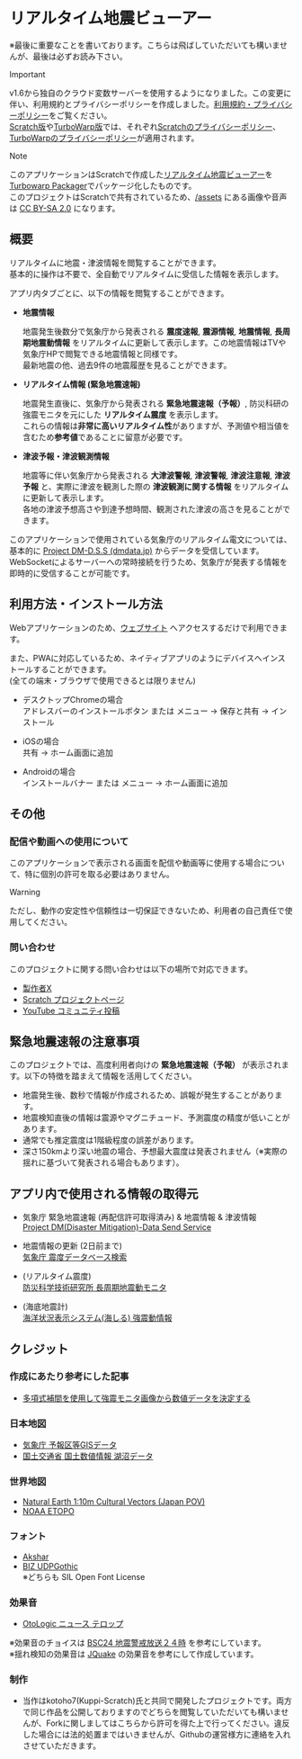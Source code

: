 # リアルタイム地震ビューアー
※最後に重要なことを書いております。こちらは飛ばしていただいても構いませんが、最後は必ずお読み下さい。
> [!IMPORTANT]
> v1.6から独自のクラウド変数サーバーを使用するようになりました。この変更に伴い、利用規約とプライバシーポリシーを作成しました。[利用規約・プライバシーポリシー](terms.md)をご覧ください。  
> [Scratch版](https://scratch.mit.edu/projects/636244032)や[TurboWarp版](https://turbowarp.org/636244032)では、それぞれ[Scratchのプライバシーポリシー](https://scratch.mit.edu/privacy_policy)、[TurboWarpのプライバシーポリシー](https://turbowarp.org/privacy.html)が適用されます。

> [!NOTE]
> このアプリケーションはScratchで作成した[リアルタイム地震ビューアー](https://scratch.mit.edu/projects/636244032)を[Turbowarp Packager](https://packager.turbowarp.org/#636244032)でパッケージ化したものです。  
> このプロジェクトはScratchで共有されているため、[/assets](https://github.com/kotoho7/scratch-realtime-earthquake-viewer-page/tree/main/assets) にある画像や音声は [CC BY-SA 2.0](https://creativecommons.org/licenses/by-sa/2.0/deed.ja) になります。

## 概要

リアルタイムに地震・津波情報を閲覧することができます。  
基本的に操作は不要で、全自動でリアルタイムに受信した情報を表示します。

アプリ内タブごとに、以下の情報を閲覧することができます。

- **地震情報**

  地震発生後数分で気象庁から発表される **震度速報**, **震源情報**, **地震情報**, **長周期地震動情報** をリアルタイムに更新して表示します。この地震情報はTVや気象庁HPで閲覧できる地震情報と同様です。  
  最新地震の他、過去9件の地震履歴を見ることができます。

- **リアルタイム情報 (緊急地震速報)**

  地震発生直後に、気象庁から発表される **緊急地震速報（予報）**, 防災科研の強震モニタを元にした **リアルタイム震度** を表示します。  
  これらの情報は**非常に高いリアルタイム性**がありますが、予測値や相当値を含むため**参考値**であることに留意が必要です。

- **津波予報・津波観測情報**

  地震等に伴い気象庁から発表される **大津波警報**, **津波警報**, **津波注意報**, **津波予報** と、実際に津波を観測した際の **津波観測に関する情報** をリアルタイムに更新して表示します。  
  各地の津波予想高さや到達予想時間、観測された津波の高さを見ることができます。

このアプリケーションで使用されている気象庁のリアルタイム電文については、基本的に [Project DM-D.S.S (dmdata.jp)](https://dmdata.jp/) からデータを受信しています。
WebSocketによるサーバーへの常時接続を行うため、気象庁が発表する情報を即時的に受信することが可能です。  

## 利用方法・インストール方法

Webアプリケーションのため、[ウェブサイト](https://kotoho7.github.io/scratch-realtime-earthquake-viewer-page/) へアクセスするだけで利用できます。

また、PWAに対応しているため、ネイティブアプリのようにデバイスへインストールすることができます。  
(全ての端末・ブラウザで使用できるとは限りません)

- デスクトップChromeの場合  
  アドレスバーのインストールボタン または メニュー → 保存と共有 → インストール

- iOSの場合  
  共有 → ホーム画面に追加

- Androidの場合  
  インストールバナー または メニュー → ホーム画面に追加

## その他

### 配信や動画への使用について

このアプリケーションで表示される画面を配信や動画等に使用する場合について、特に個別の許可を取る必要はありません。

> [!WARNING]
> ただし、動作の安定性や信頼性は一切保証できないため、利用者の自己責任で使用してください。

### 問い合わせ

このプロジェクトに関する問い合わせは以下の場所で対応できます。

- [製作者X](https://twitter.com/kotoho76)
- [Scratch プロジェクトページ](https://scratch.mit.edu/projects/636244032)
- [YouTube コミュニティ投稿](https://www.youtube.com/post/UgkxGV7Jutqt9kMEByTHdihpdSBVYzcl0_Ue)

## 緊急地震速報の注意事項

このプロジェクトでは、高度利用者向けの **緊急地震速報（予報）** が表示されます。以下の特徴を踏まえて情報を活用してください。

- 地震発生後、数秒で情報が作成されるため、誤報が発生することがあります。
- 地震検知直後の情報は震源やマグニチュード、予測震度の精度が低いことがあります。
- 通常でも推定震度は1階級程度の誤差があります。
- 深さ150kmより深い地震の場合、予想最大震度は発表されません（※実際の揺れに基づいて発表される場合もあります）。

## アプリ内で使用される情報の取得元

- 気象庁 緊急地震速報 (再配信許可取得済み) & 地震情報 & 津波情報  
[Project DM(Disaster Mitigation)-Data Send Service](https://dmdata.jp/docs/telegrams/)

- 地震情報の更新 (2日前まで)  
[気象庁 震度データベース検索](https://www.data.jma.go.jp/svd/eqdb/data/shindo/)

- (リアルタイム震度)  
[防災科学技術研究所 長周期地震動モニタ](https://www.lmoni.bosai.go.jp/monitor/)

- (海底地震計)  
[海洋状況表示システム(海しる) 強震動情報](https://www.msil.go.jp/)

## クレジット

### 作成にあたり参考にした記事

- [多項式補間を使用して強震モニタ画像から数値データを決定する](https://qiita.com/NoneType1/items/a4d2cf932e20b56ca444)  

### 日本地図

- [気象庁 予報区等GISデータ](https://www.data.jma.go.jp/developer/gis.html)
- [国土交通省 国土数値情報 湖沼データ](https://nlftp.mlit.go.jp/ksj/gml/datalist/KsjTmplt-W09-v2_2.html)

### 世界地図

- [Natural Earth 1:10m Cultural Vectors (Japan POV)](https://www.naturalearthdata.com/downloads/10m-cultural-vectors/)
- [NOAA ETOPO](https://www.ngdc.noaa.gov/mgg/global/)

### フォント

- [Akshar](https://fonts.google.com/specimen/Akshar)
- [BIZ UDPGothic](https://fonts.google.com/specimen/BIZ+UDPGothic)  
※どちらも SIL Open Font License

### 効果音

- [OtoLogic ニュース テロップ](https://otologic.jp/free/se/news-accent01.html)

※効果音のチョイスは [BSC24 地震警戒放送２４時](https://ch.nicovideo.jp/bousai-share) を参考にしています。  
※揺れ検知の効果音は [JQuake](https://jquake.net/) の効果音を参考にして作成しています。

### 制作
- 当作はkotoho7(Kuppi-Scratch)氏と共同で開発したプロジェクトです。両方で同じ作品を公開しておりますのでどちらを閲覧していただいても構いませんが、Forkに関しましてはこちらから許可を得た上で行ってください。違反した場合には法的処置まではいきませんが、Githubの運営様方に連絡を入れさせていただきます。
